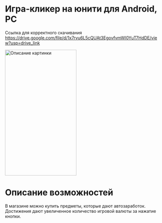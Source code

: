 # Игра-кликер на юнити для Android, PC

Ссылка для корректного скачивания https://drive.google.com/file/d/1x7rvu6L5cQUAt3EgovfvmWl0YuT7HdDE/view?usp=drive_link

<image src="https://github.com/dan1xdev/Life-of-a-Moscow-Polytechnic-student/blob/main/photo_2024-09-30_21-56-44.jpg" width="236" height="415" alt="Описание картинки">

# Описание возможностей

В магазине можно купить предметы, которые дают автозаработок.
Достижения дают увеличенное количество игровой валюты за нажатие кнопки.
